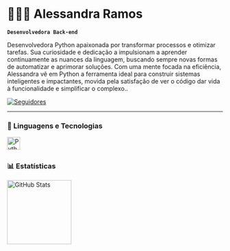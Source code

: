 # 👩🏻‍💻 Alessandra Ramos

**`Desenvolvedora Back-end`**

Desenvolvedora Python apaixonada por transformar processos e otimizar tarefas. Sua curiosidade e dedicação a impulsionam a aprender continuamente as nuances da linguagem, buscando sempre novas formas de automatizar e aprimorar soluções. Com uma mente focada na eficiência, Alessandra vê em Python a ferramenta ideal para construir sistemas inteligentes e impactantes, movida pela satisfação de ver o código dar vida à funcionalidade e simplificar o complexo..

<p align="left">
    <a href="https://github.com/alessandrasr">
        <img 
            alt="Seguidores" 
            title="Me siga no GitHub" 
            src="https://custom-icon-badges.demolab.com/github/followers/alessandrasr?color=236ad3&labelColor=1155ba&style=for-the-badge&logo=github&label=Seguidores&logoColor=white"
        />
    </a>
</p>

---

### 🤖 Linguagens e Tecnologias


<img 
    align="left" 
    alt="Python" 
    title="Python"
    width="30px" 
    style="padding-right: 10px;" 
    src="https://cdn.jsdelivr.net/gh/devicons/devicon@latest/icons/python/python-original.svg" 
/>

<br/>
<br/>

### 📊 Estatísticas

<p>
<img 
      align="left" 
      alt="GitHub Stats" 
      height="150" 
      src="https://github-readme-stats.vercel.app/api/top-langs/?username=alessandrasr&theme=tokyonight&layout=compact&custom_title=Tecnologias&langs_count=9" 
  />
</p>
